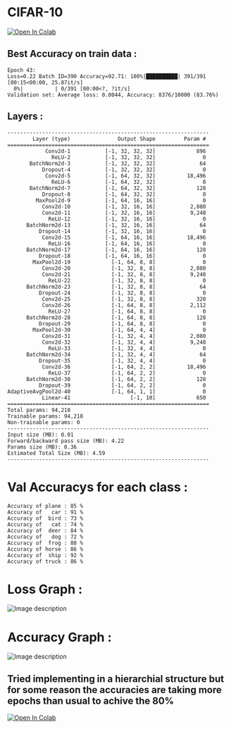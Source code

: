 # CIFAR-10

[![Open In Colab](https://colab.research.google.com/assets/colab-badge.svg)](https://colab.research.google.com/github/seepala98/EVA-4/blob/master/PHASE_1/S7/FINAL_CIFAR_10_S7.ipynb)

## Best Accuracy on train data :
```
Epoch 43:
Loss=0.22 Batch ID=390 Accuracy=92.71: 100%|██████████| 391/391 [00:15<00:00, 25.87it/s]
  0%|          | 0/391 [00:00<?, ?it/s]
Validation set: Average loss: 0.0044, Accuracy: 8376/10000 (83.76%)
```

## Layers : 

```
----------------------------------------------------------------
        Layer (type)               Output Shape         Param #
================================================================
            Conv2d-1           [-1, 32, 32, 32]             896
              ReLU-2           [-1, 32, 32, 32]               0
       BatchNorm2d-3           [-1, 32, 32, 32]              64
           Dropout-4           [-1, 32, 32, 32]               0
            Conv2d-5           [-1, 64, 32, 32]          18,496
              ReLU-6           [-1, 64, 32, 32]               0
       BatchNorm2d-7           [-1, 64, 32, 32]             128
           Dropout-8           [-1, 64, 32, 32]               0
         MaxPool2d-9           [-1, 64, 16, 16]               0
           Conv2d-10           [-1, 32, 16, 16]           2,080
           Conv2d-11           [-1, 32, 16, 16]           9,248
             ReLU-12           [-1, 32, 16, 16]               0
      BatchNorm2d-13           [-1, 32, 16, 16]              64
          Dropout-14           [-1, 32, 16, 16]               0
           Conv2d-15           [-1, 64, 16, 16]          18,496
             ReLU-16           [-1, 64, 16, 16]               0
      BatchNorm2d-17           [-1, 64, 16, 16]             128
          Dropout-18           [-1, 64, 16, 16]               0
        MaxPool2d-19             [-1, 64, 8, 8]               0
           Conv2d-20             [-1, 32, 8, 8]           2,080
           Conv2d-21             [-1, 32, 8, 8]           9,248
             ReLU-22             [-1, 32, 8, 8]               0
      BatchNorm2d-23             [-1, 32, 8, 8]              64
          Dropout-24             [-1, 32, 8, 8]               0
           Conv2d-25             [-1, 32, 8, 8]             320
           Conv2d-26             [-1, 64, 8, 8]           2,112
             ReLU-27             [-1, 64, 8, 8]               0
      BatchNorm2d-28             [-1, 64, 8, 8]             128
          Dropout-29             [-1, 64, 8, 8]               0
        MaxPool2d-30             [-1, 64, 4, 4]               0
           Conv2d-31             [-1, 32, 4, 4]           2,080
           Conv2d-32             [-1, 32, 4, 4]           9,248
             ReLU-33             [-1, 32, 4, 4]               0
      BatchNorm2d-34             [-1, 32, 4, 4]              64
          Dropout-35             [-1, 32, 4, 4]               0
           Conv2d-36             [-1, 64, 2, 2]          18,496
             ReLU-37             [-1, 64, 2, 2]               0
      BatchNorm2d-38             [-1, 64, 2, 2]             128
          Dropout-39             [-1, 64, 2, 2]               0
AdaptiveAvgPool2d-40             [-1, 64, 1, 1]               0
           Linear-41                   [-1, 10]             650
================================================================
Total params: 94,218
Trainable params: 94,218
Non-trainable params: 0
----------------------------------------------------------------
Input size (MB): 0.01
Forward/backward pass size (MB): 4.22
Params size (MB): 0.36
Estimated Total Size (MB): 4.59
----------------------------------------------------------------
```

# Val Accuracys for each class : 
```
Accuracy of plane : 85 %
Accuracy of   car : 91 %
Accuracy of  bird : 73 %
Accuracy of   cat : 74 %
Accuracy of  deer : 84 %
Accuracy of   dog : 72 %
Accuracy of  frog : 88 %
Accuracy of horse : 86 %
Accuracy of  ship : 92 %
Accuracy of truck : 86 %
```
# Loss Graph :
![Image description](https://github.com/seepala98/EVA-4/blob/master/PHASE_1/S7/loss_cifar_10.png)

# Accuracy Graph :
![Image description](https://github.com/seepala98/EVA-4/blob/master/PHASE_1/S7/accuracy_cifar10.png)

## Tried implementing in a hierarchial structure but for some reason the accuracies are taking more epochs than usual to achive the 80% 

[![Open In Colab](https://colab.research.google.com/assets/colab-badge.svg)](https://colab.research.google.com/github/seepala98/EVA-4/blob/master/PHASE_1/S7/base.ipynb)
